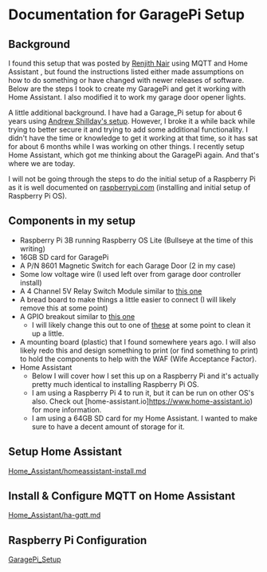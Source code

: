 # Documentation for GaragePi Setup

## Background

I found this setup that was posted by [Renjith Nair](https://renjithn.com/garagepi-garage-opener-using-raspberry-pi/) using MQTT and Home Assistant , but found the instructions listed either made assumptions on how to do something or have changed with newer releases of software.  Below are the steps I took to create my GaragePi and get it working with Home Assistant.  I also modified it to work my garage door opener lights.

A little additional background.  I have had a Garage_Pi setup for about 6 years using [Andrew Shillday's setup](https://github.com/andrewshilliday/garage-door-controller).  However, I broke it a while back while trying to better secure it and trying to add some additional functionality.  I didn't have the time or knowledge to get it working at that time, so it has sat for about 6 months while I was working on other things.  I recently setup Home Assistant, which got me thinking about the GaragePi again.  And that's where we are today.

I will not be going through the steps to do the initial setup of a Raspberry Pi as it is well documented on [raspberrypi.com](https://www.raspberrypi.com/software/) (installing and initial setup of Raspberry Pi OS).

## Components in my setup
- Raspberry Pi 3B running Raspberry OS Lite (Bullseye at the time of this writing)
- 16GB SD card for GaragePi
- A P/N 8601 Magnetic Switch for each Garage Door (2 in my case)
- Some low voltage wire (I used left over from garage door controller install)
- A 4 Channel 5V Relay Switch Module similar to [this one](https://www.amazon.com/JBtek-Channel-Module-Arduino-Raspberry/dp/B00KTEN3TM)
- A bread board to make things a little easier to connect (I will likely remove this at some point)
- A GPIO breakout similar to [this one](https://www.amazon.com/Adafruit-2028-Assembled-T-Cobbler-Plus/dp/B00OG4X0DK)
  - I will likely change this out to one of [these](https://www.amazon.com/Ultra-Small-Status-Terminal-Breakout-Raspberry/dp/B09QXR6RL7) at some point to clean it up a little.
- A mounting board (plastic) that I found somewhere years ago.  I will also likely redo this and design something to print (or find something to print) to hold the components to help with the WAF (Wife Acceptance Factor).
- Home Assistant
  - Below I will cover how I set this up on a Raspberry Pi and it's actually pretty much identical to installing Raspberry Pi OS.
  - I am using a Raspberry Pi 4 to run it, but it can be run on other OS's also.  Check out [home-assistant.io]https://www.home-assistant.io) for more information.
  - I am using a 64GB SD card for my Home Assistant.  I wanted to make sure to have a decent amount of storage for it.

## Setup Home Assistant

[Home_Assistant/homeassistant-install.md](https://github.com/commputethis/Home_Automation/blob/b06ed09f42888f7c8032cd346297573c028b0a97/Home_Assistant/homeassistant-install.md)

## Install & Configure MQTT on Home Assistant

[Home_Assistant/ha-gqtt.md](https://github.com/commputethis/Home_Automation/blob/c1dc4482a97683cdbc00e032beea723595e2d6bc/Home_Assistant/ha-mqtt.md)

## Raspberry Pi Configuration

[GaragePi_Setup](garagepi-setup.md)
